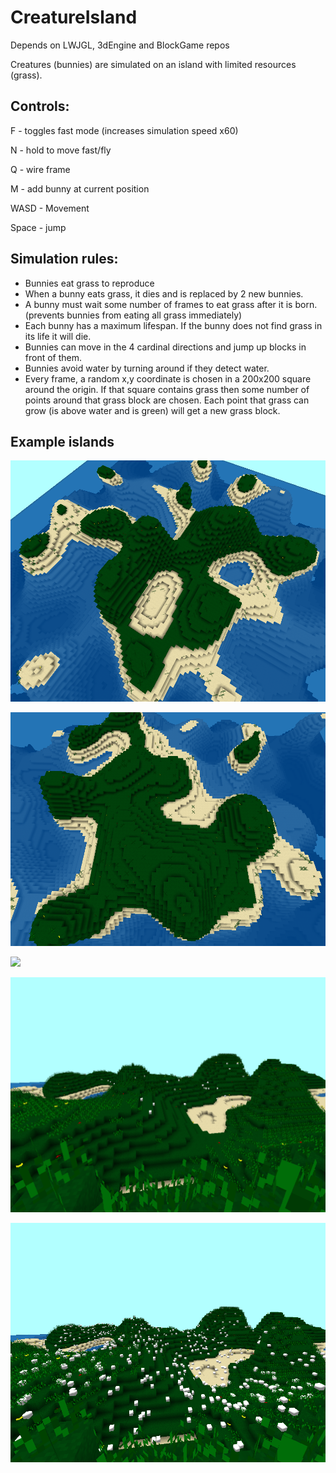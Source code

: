 # CreatureIsland

Depends on LWJGL, 3dEngine and BlockGame repos

Creatures (bunnies) are simulated on an island with limited resources (grass).

## Controls:

F - toggles fast mode (increases simulation speed x60)

N - hold to move fast/fly

Q - wire frame

M - add bunny at current position

WASD - Movement

Space - jump


## Simulation rules:
 - Bunnies eat grass to reproduce
 - When a bunny eats grass, it dies and is replaced by 2 new bunnies.
 - A bunny must wait some number of frames to eat grass after it is born. (prevents bunnies from eating all grass immediately)
 - Each bunny has a maximum lifespan. If the bunny does not find grass in its life it will die.
 - Bunnies can move in the 4 cardinal directions and jump up blocks in front of them.
 - Bunnies avoid water by turning around if they detect water.
 - Every frame, a random x,y coordinate is chosen in a 200x200 square around the origin. If that square contains grass then some number of points around that grass block are chosen. Each point that grass can grow (is above water and is green) will get a new grass block.

## Example islands

![](https://github.com/natethegreat2525/CreatureIsland/blob/master/screenshots/island4.png)

![](https://github.com/natethegreat2525/CreatureIsland/blob/master/screenshots/island6.png)

![](https://github.com/natethegreat2525/CreatureIsland/blob/master/screenshots/jumping.gif)

![](https://github.com/natethegreat2525/CreatureIsland/blob/master/screenshots/patches2island7.png)

![](https://github.com/natethegreat2525/CreatureIsland/blob/master/screenshots/crowdingis7.png)
